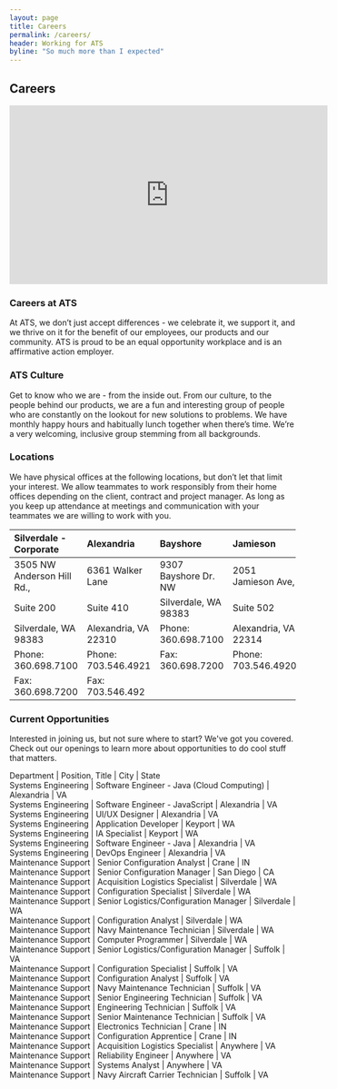 ```yaml
---
layout: page
title: Careers
permalink: /careers/
header: Working for ATS
byline: "So much more than I expected"
---
```


## Careers

<iframe width="560" height="315" src="https://www.youtube.com/embed/G5Zf08Kp2o8" frameborder="0" allowfullscreen></iframe>



### Careers at ATS
At ATS, we don’t just accept differences - we celebrate it, we support it, and we thrive on it for the benefit of our employees, our products and our community. ATS is proud to be an equal opportunity workplace and is an affirmative action employer.

### ATS Culture
Get to know who we are - from the inside out. From our culture, to the people behind our products, we are a fun and interesting group of people who are constantly on the lookout for new solutions to problems. We have monthly happy hours and habitually lunch together when there’s time. We’re a very welcoming, inclusive group stemming from all backgrounds.

### Locations 
We have physical offices at the following locations, but don’t let that limit your interest. We allow teammates to work responsibly from their home offices depending on the client, contract and project manager. As long as you keep up attendance at meetings and communication with your teammates we are willing to work with you.

| Silverdale - Corporate  | Alexandria  | Bayshore | Jamieson | Suffolk |
|:------------- |:-------------|:-------------|:-------------|:-------------|
| 3505 NW Anderson Hill Rd.,      | 6361 Walker Lane  | 9307 Bayshore Dr. NW | 2051 Jamieson Ave,  | 7025 Harbour View  |
| Suite 200     | Suite 410      | Silverdale, WA 98383 | Suite 502 | Blvd, Suite 110 |
| Silverdale, WA 98383| Alexandria, VA 22310 | Phone: 360.698.7100 | Alexandria, VA 22314 | Suffolk, VA 23435 |
| Phone: 360.698.7100 | Phone: 703.546.4921| Fax: 360.698.7200 | Phone: 703.546.4920 | Phone:  757.483.5959
| Fax: 360.698.7200 | Fax: 703.546.492 |

### Current Opportunities
Interested in joining us, but not sure where to start? We've got you covered. Check out our openings to learn more about opportunities to do cool stuff that matters.


Department | Position, Title | City | State	 
 	Systems Engineering | Software Engineer - Java (Cloud Computing) | Alexandria | VA	 
 	Systems Engineering | Software Engineer - JavaScript | Alexandria | VA	 
 	Systems Engineering | UI/UX Designer | Alexandria | VA	 
 	Systems Engineering | Application Developer | Keyport | WA	 
 	Systems Engineering | IA Specialist | Keyport | WA	 
 	Systems Engineering | Software Engineer - Java | Alexandria | VA	 
 	Systems Engineering | DevOps Engineer | Alexandria | VA	 
 	Maintenance Support | Senior Configuration Analyst | Crane | IN	 
 	Maintenance Support | Senior Configuration Manager | San Diego | CA	 
 	Maintenance Support | Acquisition Logistics Specialist | Silverdale | WA	 
 	Maintenance Support | Configuration Specialist | Silverdale | WA	 
 	Maintenance Support | Senior Logistics/Configuration Manager | Silverdale | WA	 
 	Maintenance Support | Configuration Analyst | Silverdale | WA	 
 	Maintenance Support | Navy Maintenance Technician | Silverdale | WA	 
 	Maintenance Support | Computer Programmer | Silverdale | WA	 
 	Maintenance Support | Senior Logistics/Configuration Manager | Suffolk | VA	 
 	Maintenance Support | Configuration Specialist | Suffolk | VA	 
 	Maintenance Support | Configuration Analyst | Suffolk | VA	 
 	Maintenance Support | Navy Maintenance Technician | Suffolk | VA	 
 	Maintenance Support | Senior Engineering Technician | Suffolk | VA	 
 	Maintenance Support | Engineering Technician | Suffolk | VA	 
 	Maintenance Support | Senior Maintenance Technician | Suffolk | VA	 
 	Maintenance Support | Electronics Technician | Crane | IN	 
 	Maintenance Support | Configuration Apprentice | Crane | IN	 
 	Maintenance Support | Acquisition Logistics Specialist | Anywhere | VA	 
 	Maintenance Support | Reliability Engineer | Anywhere | VA	 
 	Maintenance Support | Systems Analyst | Anywhere | VA	 
 	Maintenance Support | Navy Aircraft Carrier Technician | Suffolk | VA